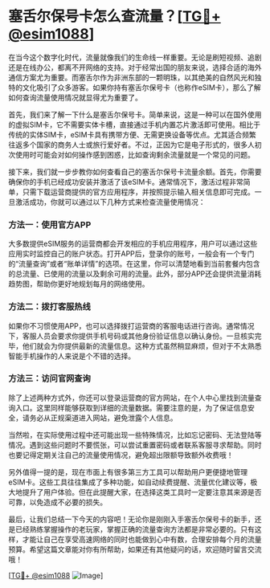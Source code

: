 # 塞舌尔保号卡怎么查流量？[[TG💪+ @esim1088](https://t.me/s/esim1088)]

在当今这个数字化时代，流量就像我们的生命线一样重要。无论是刷短视频、追剧还是在线办公，都离不开网络的支持。对于经常出国的朋友来说，选择合适的海外通信方案尤为重要。而塞舌尔作为非洲东部的一颗明珠，以其绝美的自然风光和独特的文化吸引了众多游客。如果你持有塞舌尔保号卡（也称作eSIM卡），那么了解如何查询流量使用情况就显得尤为重要了。

首先，我们来了解一下什么是塞舌尔保号卡。简单来说，这是一种可以在国外使用的虚拟SIM卡，它不需要实体卡槽，直接通过手机内置芯片激活即可使用。相比于传统的实体SIM卡，eSIM卡具有携带方便、无需更换设备等优点。尤其适合频繁往返多个国家的商务人士或旅行爱好者。不过，正因为它是电子形式的，很多人初次使用时可能会对如何操作感到困惑，比如查询剩余流量就是一个常见的问题。

接下来，我们就一步步教你如何查看自己的塞舌尔保号卡流量余额。首先，你需要确保你的手机已经成功安装并激活了该eSIM卡。通常情况下，激活过程非常简单，只需下载运营商提供的官方应用程序，并按照提示输入相关信息即可完成。一旦激活成功，你就可以通过以下几种方式来检查流量使用情况：

### 方法一：使用官方APP
大多数提供eSIM服务的运营商都会开发相应的手机应用程序，用户可以通过这些应用实时监控自己的账户状态。打开APP后，登录你的账号，一般会有一个专门的“流量查询”或者“账单详情”的选项。在这里，你可以清楚地看到当前套餐内包含的总流量、已使用的流量以及剩余可用的流量。此外，部分APP还会提供流量消耗趋势图，帮助你更好地规划每月的网络使用。

### 方法二：拨打客服热线
如果你不习惯使用APP，也可以选择拨打运营商的客服电话进行咨询。通常情况下，客服人员会要求你提供手机号码或其他身份验证信息以确认身份。一旦核实完毕，他们就会为你提供最新的流量信息。这种方式虽然稍显麻烦，但对于不太熟悉智能手机操作的人来说是个不错的选择。

### 方法三：访问官网查询
除了上述两种方式外，你还可以登录运营商的官方网站，在个人中心里找到流量查询入口。这里同样能够获取到详细的流量数据。需要注意的是，为了保证信息安全，请务必从正规渠道进入网站，避免泄露个人信息。

当然啦，在实际使用过程中还可能出现一些特殊情况，比如忘记密码、无法登陆等情况。遇到这些问题时不要慌张，可以尝试重置密码或者联系客服寻求帮助。同时也要记得定期关注自己的流量使用情况，避免超出限额导致额外收费哦！

另外值得一提的是，现在市面上有很多第三方工具可以帮助用户更便捷地管理eSIM卡。这些工具往往集成了多种功能，如自动续费提醒、流量优化建议等，极大地提升了用户体验。但在此提醒大家，在选择这类工具时一定要注意其来源是否可靠，以免造成不必要的损失。

最后，让我们总结一下今天的内容吧！无论你是刚刚入手塞舌尔保号卡的新手，还是已经熟练掌握操作的老玩家，掌握正确的流量查询方法都是非常必要的。只有这样，才能让自己在享受高速网络的同时也能做到心中有数，合理安排每个月的流量预算。希望这篇文章能对你有所帮助，如果还有其他疑问的话，欢迎随时留言交流哦！

[[TG💪+ @esim1088](https://t.me/s/esim1088) ![Image](https://i.postimg.cc/4NQfJmqS/Snipaste-2025-05-13-00-14-12.png)]